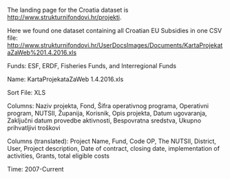 The landing page for the Croatia dataset is http://www.strukturnifondovi.hr/projekti.

Here we found one dataset containing all Croatian EU Subsidies in one CSV file:
http://www.strukturnifondovi.hr/UserDocsImages/Documents/KartaProjekataZaWeb%201.4.2016.xls

Funds: ESF, ERDF, Fisheries Funds, and Interregional Funds

Name: KartaProjekataZaWeb 1.4.2016.xls

Sort File: XLS

Columns: Naziv projekta,	Fond, Šifra operativnog programa, Operativni program, NUTSII, Županija, Korisnik, Opis projekta, Datum ugovaranja, Zaključni datum provedbe aktivnosti, Bespovratna sredstva, Ukupno prihvatljivi troškovi

Columns (translated): Project Name, Fund, Code OP, The NUTSII, District, User, Project description, Date of contract, closing date, implementation of activities, Grants, total eligible costs

Time: 2007-Current
